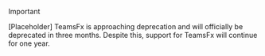 > [!IMPORTANT]
>
> [Placeholder] TeamsFx is approaching deprecation and will officially be deprecated in three months. Despite this, support for TeamsFx will continue for one year.
